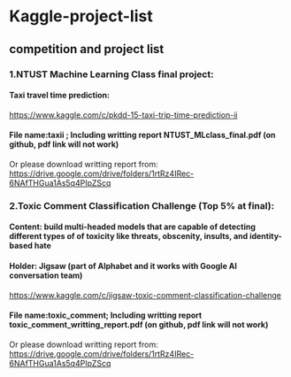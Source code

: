 # Kaggle-project-list

## competition and project list

### 1.NTUST Machine Learning Class final project:
#### Taxi travel time prediction:
https://www.kaggle.com/c/pkdd-15-taxi-trip-time-prediction-ii</br>
#### File name:taxii ; Including writting report NTUST_MLclass_final.pdf  (on github, pdf link will not work)

Or please download writting report from: https://drive.google.com/drive/folders/1rtRz4IRec-6NAfTHGua1As5q4PIpZScq

### 2.Toxic Comment Classification Challenge (Top 5% at final):
#### Content: build multi-headed models that are capable of detecting different types of of toxicity like threats, obscenity, insults, and identity-based hate
#### Holder: Jigsaw (part of Alphabet and it works with Google AI conversation team)
https://www.kaggle.com/c/jigsaw-toxic-comment-classification-challenge</br>

#### File name:toxic_comment; Including writting report toxic_comment_writting_report.pdf (on github, pdf link will not work)

Or please download writting report from: https://drive.google.com/drive/folders/1rtRz4IRec-6NAfTHGua1As5q4PIpZScq
